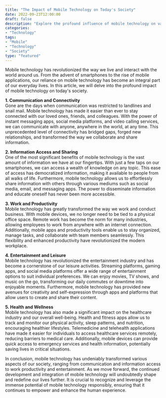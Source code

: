 ```yaml
---
title: "The Impact of Mobile Technology on Today's Society"
date: 2022-09-23T12:00:00
draft: false
description: "Explore the profound influence of mobile technology on various aspects of society and how it has transformed our lives."
categories:
- "Technology"
tags:
- "Mobile"
- "Technology"
- "Society"
type: "featured"
---
```


Mobile technology has revolutionized the way we live and interact with the world around us. From the advent of smartphones to the rise of mobile applications, our reliance on mobile technology has become an integral part of our everyday lives. In this article, we will delve into the profound impact of mobile technology on today's society.

**1. Communication and Connectivity**  
Gone are the days when communication was restricted to landlines and snail mail. Mobile technology has made it easier than ever to stay connected with our loved ones, friends, and colleagues. With the power of instant messaging apps, social media platforms, and video calling services, we can communicate with anyone, anywhere in the world, at any time. This unprecedented level of connectivity has bridged gaps, forged new relationships, and transformed the way we collaborate and share information.

**2. Information Access and Sharing**  
One of the most significant benefits of mobile technology is the vast amount of information we have at our fingertips. With just a few taps on our smartphones, we can access a wealth of knowledge on any topic. This ease of access has democratized information, making it available to people from all walks of life. Furthermore, mobile technology allows us to effortlessly share information with others through various mediums such as social media, email, and messaging apps. The power to disseminate information and educate oneself has never been more accessible.

**3. Work and Productivity**  
Mobile technology has greatly transformed the way we work and conduct business. With mobile devices, we no longer need to be tied to a physical office space. Remote work has become the norm for many industries, allowing employees to work from anywhere with an internet connection. Additionally, mobile apps and productivity tools enable us to stay organized, manage tasks, and collaborate with team members seamlessly. This flexibility and enhanced productivity have revolutionized the modern workplace.

**4. Entertainment and Leisure**  
Mobile technology has revolutionized the entertainment industry and has become a cornerstone of our leisure activities. Streaming platforms, gaming apps, and social media platforms offer a wide range of entertainment options to suit individual preferences. We can enjoy movies, TV shows, and music on the go, transforming our daily commutes or downtime into enjoyable moments. Furthermore, mobile technology has provided new avenues for creativity and self-expression through apps and platforms that allow users to create and share their content.

**5. Health and Wellness**  
Mobile technology has also made a significant impact on the healthcare industry and our overall well-being. Health and fitness apps allow us to track and monitor our physical activity, sleep patterns, and nutrition, encouraging healthier lifestyles. Telemedicine and telehealth applications have made it easier for individuals to access healthcare services remotely, reducing barriers to medical care. Additionally, mobile devices can provide quick access to emergency services and health information, potentially saving lives in critical situations.

In conclusion, mobile technology has undeniably transformed various aspects of our society, ranging from communication and information access to work productivity and entertainment. As we move forward, the continued development and integration of mobile technology will undoubtedly shape and redefine our lives further. It is crucial to recognize and leverage the immense potential of mobile technology responsibly, ensuring that it continues to empower and enhance the human experience.
